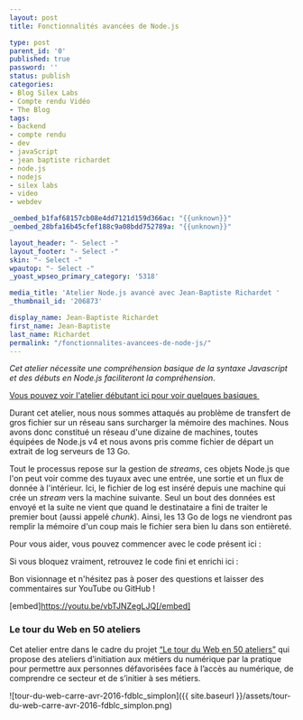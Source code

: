 ```yaml
---
layout: post
title: Fonctionnalités avancées de Node.js

type: post
parent_id: '0'
published: true
password: ''
status: publish
categories:
- Blog Silex Labs
- Compte rendu Vidéo
- The Blog
tags:
- backend
- compte rendu
- dev
- javaScript
- jean baptiste richardet
- node.js
- nodejs
- silex labs
- video
- webdev

_oembed_b1faf68157cb08e4dd7121d159d366ac: "{{unknown}}"
_oembed_28bfa16b45cfef188c9a08bdd752789a: "{{unknown}}"

layout_header: "- Select -"
layout_footer: "- Select -"
skin: "- Select -"
wpautop: "- Select -"
_yoast_wpseo_primary_category: '5318'

media_title: 'Atelier Node.js avancé avec Jean-Baptiste Richardet '
_thumbnail_id: '206873'

display_name: Jean-Baptiste Richardet
first_name: Jean-Baptiste
last_name: Richardet
permalink: "/fonctionnalites-avancees-de-node-js/"
---
```


_Cet atelier nécessite une compréhension basique de la syntaxe Javascript et des débuts en Node.js faciliteront la compréhension._

[Vous pouvez voir l'atelier débutant ici pour voir quelques basiques ](https://youtu.be/raFkAYZiNxA)

Durant cet atelier, nous nous sommes attaqués au problème de transfert de gros fichier sur un réseau sans surcharger la mémoire des machines. Nous avons donc constitué un réseau d'une dizaine de machines, toutes équipées de Node.js v4 et nous avons pris comme fichier de départ un extrait de log serveurs de 13 Go.

Tout le processus repose sur la gestion de _streams_, ces objets Node.js que l'on peut voir comme des tuyaux avec une entrée, une sortie et un flux de donnée à l'intérieur. Ici, le fichier de log est inséré depuis une machine qui crée un _stream_ vers la machine suivante. Seul un bout des données est envoyé et la suite ne vient que quand le destinataire a fini de traiter le premier bout (aussi appelé _chunk_). Ainsi, les 13 Go de logs ne viendront pas remplir la mémoire d'un coup mais le fichier sera bien lu dans son entièreté.

Pour vous aider, vous pouvez commencer avec le code présent ici
: 


Si vous bloquez vraiment, retrouvez le code fini et enrichi ici
: 


Bon visionnage et n'hésitez pas à poser des questions et laisser des commentaires sur YouTube ou GitHub !

[embed]https://youtu.be/vbTJNZegLJQ[/embed]

### **Le tour du Web en 50 ateliers**

Cet atelier entre dans le cadre du projet [“Le tour du Web en 50 ateliers”](https://www.silexlabs.org/le-tour-du-web-en-50-ateliers-2/) qui propose des ateliers d’initiation aux métiers du numérique par la pratique pour permettre aux personnes défavorisées face à l’accès au numérique, de comprendre ce secteur et de s’initier à ses métiers.

![tour-du-web-carre-avr-2016-fdblc_simplon]({{ site.baseurl }}/assets/tour-du-web-carre-avr-2016-fdblc_simplon.png)
